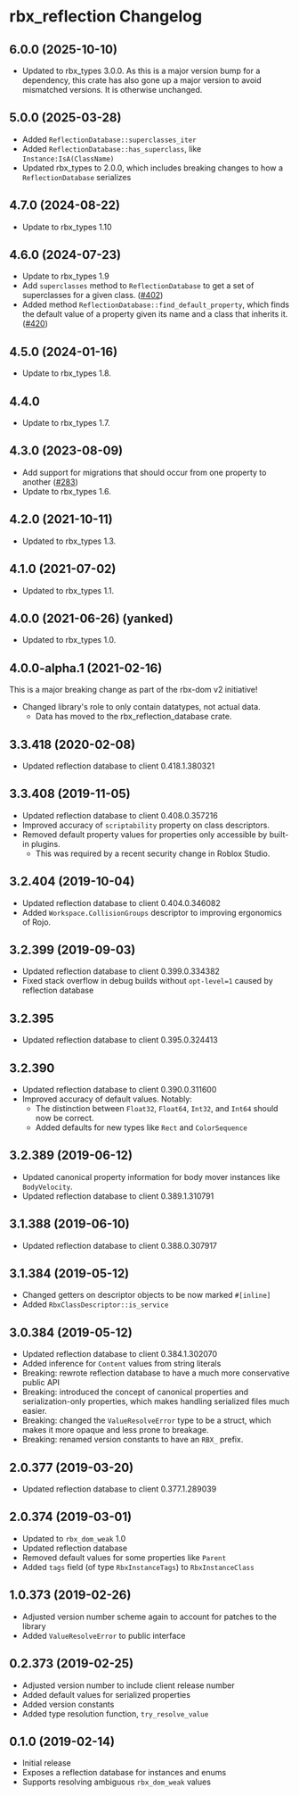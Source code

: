 # rbx_reflection Changelog

## 6.0.0 (2025-10-10)
* Updated to rbx_types 3.0.0. As this is a major version bump for a dependency, this crate has also gone up a major version to avoid mismatched versions. It is otherwise unchanged.

## 5.0.0 (2025-03-28)
* Added `ReflectionDatabase::superclasses_iter`
* Added `ReflectionDatabase::has_superclass`, like `Instance:IsA(ClassName)`
* Updated rbx_types to 2.0.0, which includes breaking changes to how a `ReflectionDatabase` serializes

## 4.7.0 (2024-08-22)
* Update to rbx_types 1.10

## 4.6.0 (2024-07-23)
* Update to rbx_types 1.9
* Add `superclasses` method to `ReflectionDatabase` to get a set of superclasses for a given class. ([#402])
* Added method `ReflectionDatabase::find_default_property`, which finds the default value of a property given its name and a class that inherits it. ([#420])

[#402]: https://github.com/rojo-rbx/rbx-dom/pull/402
[#420]: https://github.com/rojo-rbx/rbx-dom/pull/420

## 4.5.0 (2024-01-16)
* Update to rbx_types 1.8.

## 4.4.0
* Update to rbx_types 1.7.

## 4.3.0 (2023-08-09)
* Add support for migrations that should occur from one property to another ([#283])
* Update to rbx_types 1.6.

[#283]: https://github.com/rojo-rbx/rbx-dom/pull/283

## 4.2.0 (2021-10-11)
* Updated to rbx_types 1.3.

## 4.1.0 (2021-07-02)
* Updated to rbx_types 1.1.

## 4.0.0 (2021-06-26) (yanked)
* Updated to rbx_types 1.0.

## 4.0.0-alpha.1 (2021-02-16)
This is a major breaking change as part of the rbx-dom v2 initiative!

* Changed library's role to only contain datatypes, not actual data.
  * Data has moved to the rbx\_reflection_database crate.

## 3.3.418 (2020-02-08)
* Updated reflection database to client 0.418.1.380321

## 3.3.408 (2019-11-05)
* Updated reflection database to client 0.408.0.357216
* Improved accuracy of `scriptability` property on class descriptors.
* Removed default property values for properties only accessible by built-in plugins.
	* This was required by a recent security change in Roblox Studio.

## 3.2.404 (2019-10-04)
* Updated reflection database to client 0.404.0.346082
* Added `Workspace.CollisionGroups` descriptor to improving ergonomics of Rojo.

## 3.2.399 (2019-09-03)
* Updated reflection database to client 0.399.0.334382
* Fixed stack overflow in debug builds without `opt-level=1` caused by reflection database

## 3.2.395
* Updated reflection database to client 0.395.0.324413

## 3.2.390
* Updated reflection database to client 0.390.0.311600
* Improved accuracy of default values. Notably:
	* The distinction between `Float32`, `Float64`, `Int32`, and `Int64` should now be correct.
	* Added defaults for new types like `Rect` and `ColorSequence`

## 3.2.389 (2019-06-12)
* Updated canonical property information for body mover instances like `BodyVelocity`.
* Updated reflection database to client 0.389.1.310791

## 3.1.388 (2019-06-10)
* Updated reflection database to client 0.388.0.307917

## 3.1.384 (2019-05-12)
* Changed getters on descriptor objects to be now marked `#[inline]`
* Added `RbxClassDescriptor::is_service`

## 3.0.384 (2019-05-12)
* Updated reflection database to client 0.384.1.302070
* Added inference for `Content` values from string literals
* Breaking: rewrote reflection database to have a much more conservative public API
* Breaking: introduced the concept of canonical properties and serialization-only properties, which makes handling serialized files much easier.
* Breaking: changed the `ValueResolveError` type to be a struct, which makes it more opaque and less prone to breakage.
* Breaking: renamed version constants to have an `RBX_` prefix.

## 2.0.377 (2019-03-20)
* Updated reflection database to client 0.377.1.289039

## 2.0.374 (2019-03-01)
* Updated to `rbx_dom_weak` 1.0
* Updated reflection database
* Removed default values for some properties like `Parent`
* Added `tags` field (of type `RbxInstanceTags`) to `RbxInstanceClass`

## 1.0.373 (2019-02-26)
* Adjusted version number scheme again to account for patches to the library
* Added `ValueResolveError` to public interface

## 0.2.373 (2019-02-25)
* Adjusted version number to include client release number
* Added default values for serialized properties
* Added version constants
* Added type resolution function, `try_resolve_value`

## 0.1.0 (2019-02-14)
* Initial release
* Exposes a reflection database for instances and enums
* Supports resolving ambiguous `rbx_dom_weak` values
